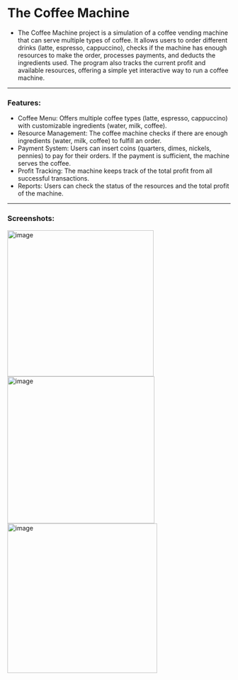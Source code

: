 # The Coffee Machine

- The Coffee Machine project is a simulation of a coffee vending machine that can serve multiple types of coffee. It allows users to order different drinks (latte, espresso, cappuccino), checks if the machine has enough resources to make the order, processes payments, and deducts the ingredients used. The program also tracks the current profit and available resources, offering a simple yet interactive way to run a coffee machine.

---

### Features:

- Coffee Menu: Offers multiple coffee types (latte, espresso, cappuccino) with customizable ingredients (water, milk, coffee).
- Resource Management: The coffee machine checks if there are enough ingredients (water, milk, coffee) to fulfill an order.
- Payment System: Users can insert coins (quarters, dimes, nickels, pennies) to pay for their orders. If the payment is sufficient, the machine serves the coffee.
- Profit Tracking: The machine keeps track of the total profit from all successful transactions.
- Reports: Users can check the status of the resources and the total profit of the machine.

---

### Screenshots:
<img width="330" alt="image" src="https://github.com/user-attachments/assets/7fee0b55-2752-42aa-958c-dfc1b2447075">
<br>
<img width="332" alt="image" src="https://github.com/user-attachments/assets/9bd99a99-6e1e-4240-9157-3b2119916c95">
<br>
<img width="338" alt="image" src="https://github.com/user-attachments/assets/ded68cc4-4f7b-4700-982a-0d32005d2302">
